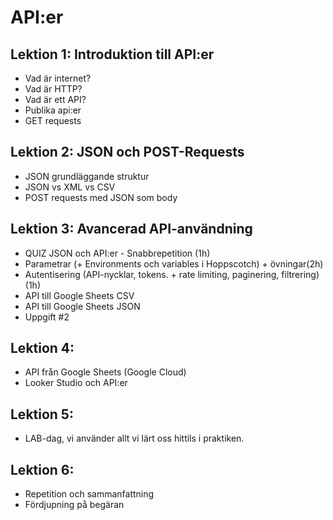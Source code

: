 # API:er

## Lektion 1: Introduktion till API:er
* Vad är internet?
* Vad är HTTP?
* Vad är ett API?
* Publika api:er
* GET requests

## Lektion 2: JSON och POST-Requests
* JSON grundläggande struktur
* JSON vs XML vs CSV
* POST requests med JSON som body

## Lektion 3: Avancerad API-användning
* QUIZ JSON och API:er - Snabbrepetition (1h)
* Parametrar (+ Environments och variables i Hoppscotch) + övningar(2h)
* Autentisering (API-nycklar, tokens. + rate limiting, paginering, filtrering) (1h)
* API till Google Sheets CSV
* API till Google Sheets JSON
* Uppgift #2

## Lektion 4:
* API från Google Sheets (Google Cloud)
* Looker Studio och API:er

## Lektion 5:
* LAB-dag, vi använder allt vi lärt oss hittils i praktiken.

## Lektion 6:
* Repetition och sammanfattning
* Fördjupning på begäran